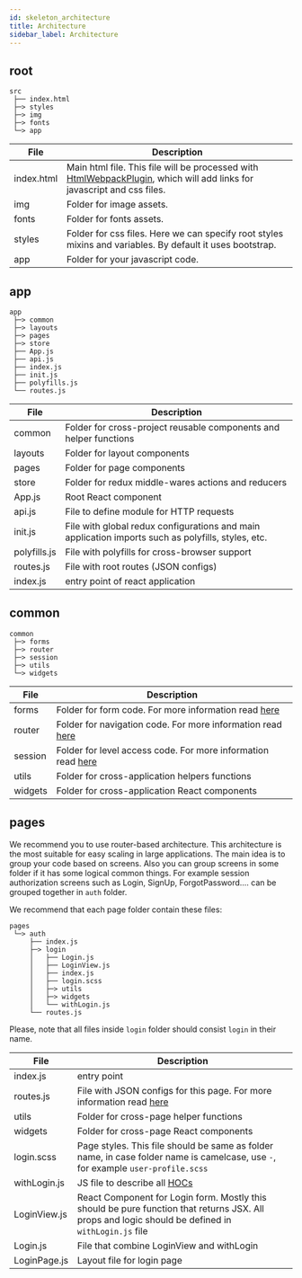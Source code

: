 ```yaml
---
id: skeleton_architecture
title: Architecture
sidebar_label: Architecture
---
```


## root

```
src
 ├── index.html
 ├─> styles
 ├─> img
 ├─> fonts
 └─> app

```


| File            |      Description      |
| --------------- | --------------------- |
|   index.html    | Main html file. This file will be processed with [HtmlWebpackPlugin](https://webpack.js.org/plugins/html-webpack-plugin/), which will add links for javascript and css files. |
|   img           |   Folder for image assets.    |
|   fonts         |   Folder for fonts assets.    |
|   styles        |   Folder for css files. Here we can specify root styles mixins and variables. By default it uses bootstrap.    |
|   app           |   Folder for your javascript code.    |


## app

```
app
 ├─> common
 ├─> layouts
 ├─> pages
 ├─> store
 ├── App.js
 ├── api.js
 ├── index.js
 ├── init.js
 ├── polyfills.js
 └── routes.js
```

| File            |      Description      |
| --------------- | --------------------- |
|   common        | Folder for cross-project reusable components and helper functions |
|   layouts       | Folder for layout components    |
|   pages         | Folder for page components    |
|   store         | Folder for redux middle-wares actions and reducers  |
|   App.js        | Root React component    |
|   api.js        | File to define module for HTTP requests    |
|   init.js       | File with global redux configurations and main application imports such as polyfills, styles, etc.   |
|   polyfills.js  | File with polyfills for cross-browser support    |
|   routes.js     | File with root routes (JSON configs)    |
|   index.js      | entry point of react application    |


## common

```
common
 ├─> forms
 ├─> router
 ├─> session
 ├─> utils
 └─> widgets
```

| File            |      Description      |
| --------------- | --------------------- |
|   forms         | Folder for form code. For more information read [here](/frontend-docs/docs/skeleton/skeleton_forms) |
|   router        | Folder for navigation code. For more information read [here](/frontend-docs/docs/skeleton/skeleton_routing)    |
|   session       | Folder for level access code. For more information read [here](/frontend-docs/docs/skeleton/skeleton_access)    |
|   utils         | Folder for cross-application helpers functions  |
|   widgets       | Folder for cross-application React components   |

## pages

We recommend you to use router-based architecture. This architecture is the most suitable for easy scaling in large applications. The main idea is to group your code based on screens. Also you can group screens in some folder if it has some logical common things. For example session authorization screens such as Login, SignUp, ForgotPassword.... can be grouped together in `auth` folder.

We recommend that each page folder contain these files:

```
pages
 └─> auth
     ├── index.js
     ├─> login
     │   ├── Login.js
     │   ├── LoginView.js
     │   ├── index.js
     │   ├── login.scss
     │   ├─> utils
     │   ├─> widgets
     │   └── withLogin.js
     └── routes.js
```

Please, note that all files inside `login` folder should consist `login` in their name.

| File            |      Description      |
| --------------- | --------------------- |
|   index.js      | entry point           |
|   routes.js     | File with JSON configs for this page. For more information read [here](/frontend-docs/docs/skeleton/skeleton_routing)    |
|   utils         | Folder for cross-page helper functions    |
|   widgets       | Folder for cross-page React components     |
|   login.scss    | Page styles. This file should be same as folder name, in case folder name is camelcase, use `-`, for example `user-profile.scss`   |
|   withLogin.js  | JS file to describe all [HOCs](https://reactjs.org/docs/higher-order-components.html)    |
|   LoginView.js  | React Component for Login form. Mostly this should be pure function that returns JSX. All props and logic should be defined in `withLogin.js` file |
|   Login.js      | File that combine LoginView and withLogin |
|   LoginPage.js  | Layout file for login page     |



